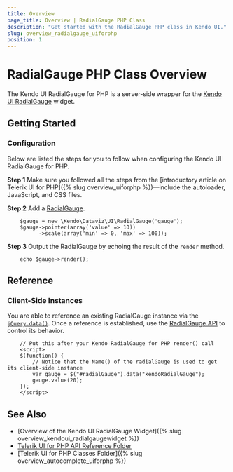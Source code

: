 ```yaml
---
title: Overview
page_title: Overview | RadialGauge PHP Class
description: "Get started with the RadialGauge PHP class in Kendo UI."
slug: overview_radialgauge_uiforphp
position: 1
---
```


# RadialGauge PHP Class Overview

The Kendo UI RadialGauge for PHP is a server-side wrapper for the [Kendo UI RadialGauge](/api/javascript/dataviz/ui/radialgauge) widget.

## Getting Started

### Configuration

Below are listed the steps for you to follow when configuring the Kendo UI RadialGauge for PHP.

**Step 1** Make sure you followed all the steps from the [introductory article on Telerik UI for PHP]({% slug overview_uiforphp %})&mdash;include the autoloader, JavaScript, and CSS files.

**Step 2** Add a [RadialGauge](/api/php/Kendo/Dataviz/UI/RadialGauge).



        $gauge = new \Kendo\Dataviz\UI\RadialGauge('gauge');
        $gauge->pointer(array('value' => 10))
              ->scale(array('min' => 0, 'max' => 100));

**Step 3** Output the RadialGauge by echoing the result of the `render` method.



        echo $gauge->render();

## Reference

### Client-Side Instances

You are able to reference an existing RadialGauge instance via the [`jQuery.data()`](https://api.jquery.com/jQuery.data/). Once a reference is established, use the [RadialGauge API](/api/javascript/dataviz/ui/radialgauge#methods) to control its behavior.



        // Put this after your Kendo RadialGauge for PHP render() call
        <script>
        $(function() {
            // Notice that the Name() of the radialGauge is used to get its client-side instance
            var gauge = $("#radialGauge").data("kendoRadialGauge");
            gauge.value(20);
        });
        </script>

## See Also

* [Overview of the Kendo UI RadialGauge Widget]({% slug overview_kendoui_radialgaugewidget %})
* [Telerik UI for PHP API Reference Folder](/api/php/Kendo/UI/AutoComplete)
* [Telerik UI for PHP Classes Folder]({% slug overview_autocomplete_uiforphp %})

